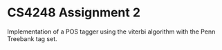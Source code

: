 # CS4248 Assignment 2
Implementation of a POS tagger using the viterbi algorithm with the Penn Treebank tag set.
